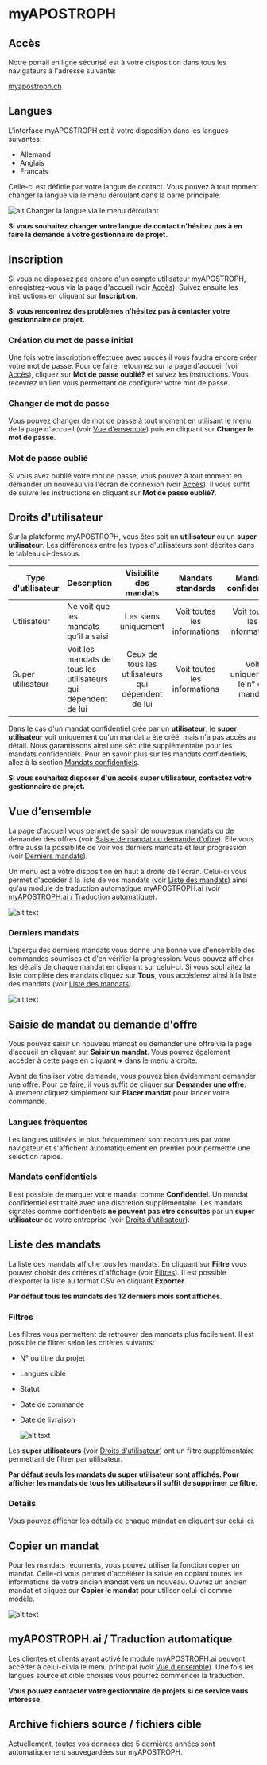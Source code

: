 [user-languages]: /assets/fr/user-languages.gif
[dashboard]: /assets/fr/dashboard.gif "En un coup d'oeil"
[copy-order]: /assets/fr/copy-order.png "Copier un mandat"
[filter-orders]: /assets/fr/filter-orders.gif "Filtrer les commandes"
[last-orders]: /assets/fr/last-orders.png "Derniers mandats"

# myAPOSTROPH

## Accès [](#access)
Notre portail en ligne sécurisé est à votre disposition dans tous les navigateurs à l'adresse suivante:

[myapostroph.ch](https://myapostroph.ch/fr)

## Langues [](#user-languages)

L'interface myAPOSTROPH est à votre disposition dans les langues suivantes:

- Allemand
- Anglais
- Français

Celle-ci est définie par votre langue de contact. Vous pouvez à tout moment changer la langue via le menu déroulant dans la barre principale.

![alt Changer la langue via le menu déroulant][user-languages]

**Si vous souhaitez changer votre langue de contact n'hésitez pas à en faire la demande à votre gestionnaire de projet.**

## Inscription [](#sign-up)
Si vous ne disposez pas encore d'un compte utilisateur myAPOSTROPH, enregistrez-vous via la page d'accueil (voir [Accès](#access)). Suivez ensuite les instructions en cliquant sur **Inscription**.

**Si vous rencontrez des problèmes n'hésitez pas à contacter votre gestionnaire de projet.**

### Création du mot de passe initial [](#initial-pwd)

Une fois votre inscription effectuée avec succès il vous faudra encore créer votre mot de passe. Pour ce faire, retournez sur la page d'accueil (voir [Accès](#access)), cliquez sur **Mot de passe oublié?** et suivez les instructions. Vous recevrez un lien vous permettant de configurer votre mot de passe.

### Changer de mot de passe [](#change-pwd)

Vous pouvez changer de mot de passe à tout moment en utilisant le menu de la page d'accueil (voir [Vue d'ensemble](#dashboard)) puis en cliquant sur **Changer le mot de passe**.

### Mot de passe oublié [](#forgot-pwd)

Si vous avez oublié votre mot de passe, vous pouvez à tout moment en demander un nouveau via l'écran de connexion (voir [Accès](#access)). Il vous suffit de suivre les instructions en cliquant sur **Mot de passe oublié?**.

## Droits d'utilisateur [](#user-rights)

Sur la plateforme myAPOSTROPH, vous êtes soit un **utilisateur** ou un **super utilisateur**. Les différences entre les types d'utilisateurs sont décrites dans le tableau ci-dessous:

| Type d'utilisateur | Description                                                  |               Visibilité des mandats               |      Mandats standards       |      Mandats confidentiels      |
| ------------------ | ------------------------------------------------------------ | :------------------------------------------------: | :--------------------------: | :-----------------------------: |
| Utilisateur        | Ne voit que les mandats qu'il a saisi                        |                Les siens uniquement                | Voit toutes les informations |  Voit toutes les informations   |
| Super utilisateur  | Voit les mandats de tous les utilisateurs qui dépendent de lui | Ceux de tous les utilisateurs qui dépendent de lui | Voit toutes les informations | Voit uniquement le n° de mandat |



Dans le cas d'un mandat confidentiel crée par un **utilisateur**, le **super utilisateur** voit uniquement qu'un mandat a été créé, mais n'a pas accès au détail. Nous garantissons ainsi une sécurité supplémentaire pour les mandats confidentiels. Pour en savoir plus sur les mandats confidentiels, allez à la section [Mandats confidentiels](#confidential-orders).

**Si vous souhaitez disposer d'un accès super utilisateur, contactez votre gestionnaire de projet.**

## Vue d'ensemble [](#dashboard)

La page d'accueil vous permet de saisir de nouveaux mandats ou de demander des offres (voir [Saisie de mandat ou demande d'offre](#orders)). Elle vous offre aussi la possibilité de voir vos derniers mandats et leur progression (voir [Derniers mandats](#last-orders)).

Un menu est à votre disposition en haut à droite de l'écran. Celui-ci vous permet d'accéder à la liste de vos mandats (voir [Liste des mandats](#orders-list)) ainsi qu'au module de traduction automatique myAPOSTROPH.ai (voir [myAPOSTROPH.ai / Traduction automatique](#machine-translation)).

![alt text][dashboard]

### Derniers mandats [](#last-orders)

L'aperçu des derniers mandats vous donne une bonne vue d'ensemble des commandes soumises et d'en vérifier la progression. Vous pouvez afficher les détails de chaque mandat en cliquant sur celui-ci. Si vous souhaitez la liste complète des mandats cliquez sur **Tous**, vous accèderez ainsi  à la liste des mandats (voir [Liste des mandats](#orders-list)).

![alt text][last-orders]

## Saisie de mandat ou demande d'offre [](#orders)

Vous pouvez saisir un nouveau mandat ou demander une offre via la page d'accueil en cliquant sur **Saisir un mandat**. Vous pouvez également accéder à cette page en cliquant **+** dans le menu à droite.

Avant de finaliser votre demande, vous pouvez bien évidemment demander une offre. Pour ce faire, il vous suffit de cliquer sur **Demander une offre**. Autrement cliquez simplement sur **Placer mandat** pour lancer votre commande.

### Langues fréquentes [](#frequent-languages)

Les langues utilisées le plus fréquemment sont reconnues par votre navigateur et s'affichent automatiquement en premier pour permettre une sélection rapide.

### Mandats confidentiels [](#confidential-orders)

Il est possible de marquer votre mandat comme **Confidentiel**. Un mandat confidentiel est traité avec une discrétion supplémentaire. Les mandats signalés comme confidentiels **ne peuvent pas être consultés** par un **super utilisateur** de votre entreprise (voir [Droits d'utilisateur](#user-rights)).

## Liste des mandats [](#orders-list)

La liste des mandats affiche tous les mandats. En cliquant sur **Filtre** vous pouvez choisir des critères d'affichage (voir [Filtres](#orders-filter)). Il est possible d'exporter la liste au format CSV en cliquant **Exporter**.

**Par défaut tous les mandats des 12 derniers mois sont affichés.**

### Filtres [](#orders-filter)

Les filtres vous permettent de retrouver des mandats plus facilement.  Il est possible de filtrer selon les critères suivants:

* N° ou titre du projet

* Langues cible

* Statut

* Date de commande

* Date de livraison

  ![alt text][filter-orders]

Les **super utilisateurs** (voir [Droits d'utilisateur](#user-rights)) ont un filtre supplémentaire permettant de filtrer par utilisateur.

**Par défaut seuls les mandats du super utilisateur sont affichés. Pour afficher les mandats de tous les utilisateurs il suffit de supprimer ce filtre.**

### Details

Vous pouvez afficher les détails de chaque mandat en cliquant sur celui-ci.

## Copier un mandat [](#copy-order)
Pour les mandats récurrents, vous pouvez utiliser la fonction copier un mandat. Celle-ci vous permet d'accélérer la saisie en copiant toutes les informations de votre ancien mandat vers un nouveau. Ouvrez un ancien mandat et cliquez sur **Copier le mandat** pour utiliser celui-ci comme modèle.

![alt text][copy-order]

## myAPOSTROPH.ai / Traduction automatique [](#machine-translation)

Les clientes et clients ayant activé le module myAPOSTROPH.ai peuvent accéder à celui-ci via le menu principal (voir [Vue d'ensemble](#dashboard)). Une fois les langues source et cible choisies vous pourrez commencer la traduction.

**Vous pouvez contacter votre gestionnaire de projets si ce service vous intéresse.**

## Archive fichiers source / fichiers cible [](#archives)

Actuellement, toutes vos données des 5 dernières années sont automatiquement sauvegardées sur myAPOSTROPH.
